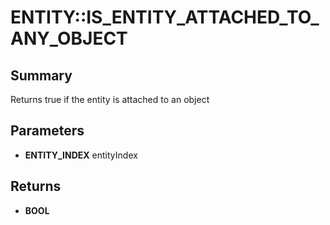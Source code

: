 # ENTITY::IS_ENTITY_ATTACHED_TO_ANY_OBJECT

## Summary
Returns true if the entity is attached to an object

## Parameters
* **ENTITY_INDEX** entityIndex

## Returns
* **BOOL**
